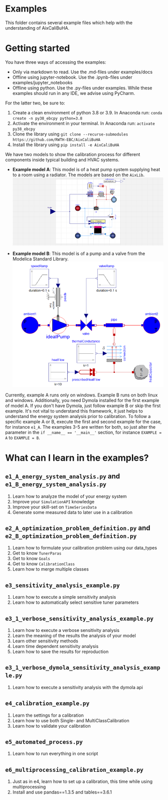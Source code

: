 # Examples

This folder contains several example files which help with the understanding of AixCaliBuHA.

# Getting started

You have three ways of accessing the examples:
- Only via markdown to read. Use the .md-files under examples/docs
- Offline using jupyter-notebook. Use the .ipynb-files  under examples/jupyter_notebooks 
- Offline using python. Use the .py-files under examples. While these examples should run in any IDE, we advise using PyCharm.


For the latter two, be sure to:

1. Create a clean environment of python 3.8 or 3.9. In Anaconda run: `conda create -n py38_ebcpy python=3.8`
2. Activate the environment in your terminal. In Anaconda run: `activate py38_ebcpy`
3. Clone the library using `git clone --recurse-submodules https://github.com/RWTH-EBC/AixCaliBuHA`
5. Install the library using `pip install -e AixCaliBuHA`

We have two models to show the calibration process for different components inside typical building and HVAC systems.

- **Example model A**: This model is of a heat pump system supplying heat to a room using a radiator. The models are based on the `AixLib`.
![img.png](./data/img_A.png)
  
- **Example model B**: This model is of a pump and a valve from the Modelica Standard Library. 
![img.png](./data/img_B.png)
  

Currently, example A runs only on windows. Example B runs on both linux and windows.
Additionally, you need Dymola installed for the first example of model A. If you don't have Dymola, just follow example B or skip the first example. It's not vital to understand this framework, it just helps to understand the energy system analysis prior to calibration.
To follow a specific example A or B, execute the first and second example for the case, for instance `e1_A`.
The examples 3-5 are written for both, so just alter the parameter in the `if __name__ == '__main__'` section, for instance `EXAMPLE = A` to `EXAMPLE = B`.

# What can I learn in the examples?

## `e1_A_energy_system_analysis.py` and `e1_B_energy_system_analysis.py`

1. Learn how to analyze the model of your energy system
2. Improve your `SimulationAPI` knowledge
3. Improve your skill-set on `TimeSeriesData`
4. Generate some measured data to later use in a calibration

## `e2_A_optimization_problem_definition.py` and `e2_B_optimization_problem_definition.py`

1. Learn how to formulate your calibration problem using our data_types
2. Get to know `TunerParas`
3. Get to know `Goals`
4. Get to know `CalibrationClass`
5. Learn how to merge multiple classes

## `e3_sensitivity_analysis_example.py`

1. Learn how to execute a simple sensitivity analysis
2. Learn how to automatically select sensitive tuner parameters

## `e3_1_verbose_sensitivity_analysis_example.py`

1. Learn how to execute a verbose sensitivity analysis
2. Learn the meaning of the results the analysis of your model
3. Learn other sensitivity methods
4. Learn time dependent sensitivity analysis
5. Learn how to save the results for reproduction

## `e3_1_verbose_dymola_sensitivity_analysis_example.py`

1. Learn how to execute a sensitivity analysis with the dymola api

## `e4_calibration_example.py`

1. Learn the settings for a calibration
2. Learn how to use both Single- and MultiClassCalibration
3. Learn how to validate your calibration

## `e5_automated_process.py`

1. Learn how to run everything in one script

## `e6_multiprocessing_calibration_example.py`

1. Just as in e4, learn how to set up a calibration, this time while using multiprocessing
2. Install and use pandas==1.3.5 and tables==3.6.1
